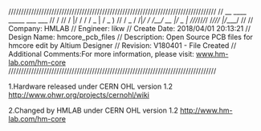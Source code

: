 //////////////////////////////////////////////////////////////////////////////////
//   __ ____  _____   ___   ___ 
//  / // /  |/  / /  / _ | / _ )
// / _  / /|_/ / /__/ __ |/ _  |
///_//_/_/  /_/____/_/ |_/____/ 
//
// Company: HMLAB
// Engineer: likw
// Create Date: 2018/04/01 20:13:21
// Design Name: hmcore_pcb_files
// Description: Open Source PCB files for hmcore edit by Altium Designer
// Revision:    V180401 - File Created
// Additional Comments:For more information, please visit: www.hm-lab.com/hm-core
//////////////////////////////////////////////////////////////////////////////////


1.Hardware released under CERN OHL version 1.2
http://www.ohwr.org/projects/cernohl/wiki

2.Changed by HMLAB under CERN OHL version 1.2
http://www.hm-lab.com/hm-core

